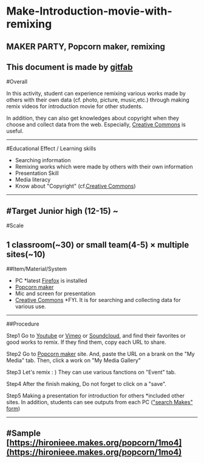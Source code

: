 # Make-Introduction-movie-with-remixing
## MAKER PARTY, Popcorn maker, remixing
This document is made by [gitfab](http://gitfab.org)
---
#Overall

In this activity, student can experience remixing various works made by others 
with their own data (cf. photo, picture, music,etc.) through making remix videos for introduction movie for other students.

In addition, they can also get knowledges about copyright when they choose and collect data from the web. 
Especially, [Creative Commons](http://creativecommons.jp/) is useful.
 




---
#Educational Effect / Learning skills 
* Searching information
* Remixing works which were made by others with their own information 
* Presentation Skill
* Media literacy
* Know about "Copyright" (cf.[Creative Commons](http://creativecommons.jp/))
---
#Target
Junior high (12-15) ~
---
#Scale

1 classroom(~30) or small team(4-5) × multiple sites(~10)
---
##Item/Material/System
* PC *latest [Firefox](http://www.mozilla.jp/firefox/) is installed
* [Popcorn maker](https://popcorn.webmaker.org/)
* Mic and screen for presentation
* [Creative Commons](http://creativecommons.jp/) *FYI. It is for searching and collecting data for various use.
---
##Procedure

Step1
Go to [Youtube](http://www.youtube.com/) or [Vimeo](https://vimeo.com/‎) or [Soundcloud](https://soundcloud.com/), and find their favorites or good works to remix. If they find them, copy each URL to share.

Step2
Go to [Popcorn maker](https://popcorn.webmaker.org/) site.
And, paste the URL on a brank on the "My Media" tab.
Then, click a work on "My Media Gallery" 

Step3
Let's remix : )
 They can use various fanctions on "Event" tab.

Step4
After the finish making, Do not forget to click on a "save".

Step5
Making a presentation for introduction for others *included other sites. In addition, students can see outputs from each PC (["search Makes" form](https://webmaker.org/party))

---
#Sample
[https://hironieee.makes.org/popcorn/1mo4](https://hironieee.makes.org/popcorn/1mo4)
---
